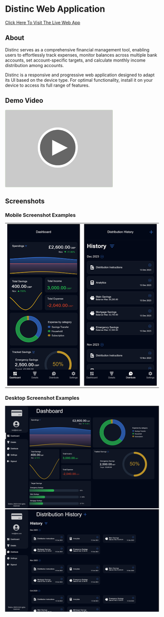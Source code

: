 # Distinc Web Application

<a href="www.distinc.co.uk" target="_blank">
   Click Here To Visit The Live Web App 
</a>
<br>

## About

Distinc serves as a comprehensive financial management tool, enabling users to effortlessly track expenses, monitor balances across multiple bank accounts, set account-specific targets, and calculate monthly income distribution among accounts.

Distinc is a responsive and progressive web application designed to adapt its UI based on the device type. For optimal functionality, install it on your device to access its full range of features.

## Demo Video

<!-- TODO: Add the proper link to this video once I've made it and uploaded it to YouTube -->

<a href="https://www.youtube.com/" target="_blank">
    <img src="resources/readme/thumbnails/youtubeplaybtn.png" alt="Distinc Demo Video" width = "70%">
</a>

## Screenshots

### Mobile Screenshot Examples

<table border="0">
<tr>
<td ><img src="resources/readme/screenshots/mobile/dashboard.png" ></td>
<td><img src="resources/readme/screenshots/mobile/distribute.png" ></td>
</tr>
</table>

### Desktop Screenshot Examples

<img src="resources/readme/screenshots/desktop/dashboard.png">
<img src="resources/readme/screenshots/desktop/distribute.png">
